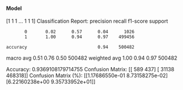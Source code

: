 #### Model
[1 1 1 ... 1 1 1]
Classification Report:
              precision    recall  f1-score   support

           0       0.02      0.57      0.04      1026
           1       1.00      0.94      0.97    499456

    accuracy                           0.94    500482
   macro avg       0.51      0.76      0.50    500482
weighted avg       1.00      0.94      0.97    500482

Accuracy: 0.9369108179714755
Confusion Matrix:
[[   589    437]
 [ 31138 468318]]
Confusion Matrix (%):
[[1.17686550e-01 8.73158275e-02]
 [6.22160238e+00 9.35733952e+01]]
